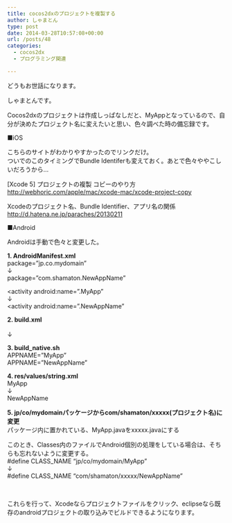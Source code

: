 ```yaml
---
title: cocos2dxのプロジェクトを複製する
author: しゃまとん
type: post
date: 2014-03-28T10:57:08+00:00
url: /posts/48
categories:
  - cocos2dx
  - プログラミング関連

---
```

どうもお世話になります。

しゃまとんです。

Cocos2dxのプロジェクトは作成しっぱなしだと、MyAppとなっているので、自分が決めたプロジェクト名に変えたいと思い、色々調べた時の備忘録です。

<!--more-->

■iOS

こちらのサイトがわかりやすかったのでリンクだけ。  
ついでのこのタイミングでBundle Identiferも変えておく。あとで色々ややこしいだろうから…

[Xcode 5] プロジェクトの複製 コピーのやり方  
<http://webhoric.com/apple/mac/xcode-mac/xcode-project-copy>

Xcodeのプロジェクト名、Bundle Identifier、アプリ名の関係  
<http://d.hatena.ne.jp/paraches/20130211>

■Android

Androidは手動で色々と変更した。

**1. AndroidManifest.xml**  
package=&#8221;jp.co.mydomain&#8221;  
↓  
package=&#8221;com.shamaton.NewAppName&#8221;

<activity android:name=&#8221;.MyApp&#8221;  
↓  
<activity android:name=&#8221;.NewAppName&#8221;

**2. build.xml**  
<project name=&#8221;MyApp&#8221; default=&#8221;help&#8221;>  
↓  
<project name=&#8221;NewAppName&#8221; default=&#8221;help&#8221;>

**3. build_native.sh**  
APPNAME=&#8221;MyApp&#8221;  
APPNAME=&#8221;NewAppName&#8221;

**4. res/values/string.xml**  
<string name=&#8221;app_name&#8221;>MyApp</string>  
↓  
<string name=&#8221;app_name&#8221;>NewAppName</string>

**5. jp/co/mydomainパッケージからcom/shamaton/xxxxx(プロジェクト名)に変更**  
パッケージ内に置かれている、MyApp.javaをxxxxx.javaにする

このとき、Classes内のファイルでAndroid個別の処理をしている場合は、そちらも忘れないように変更する。  
#define CLASS_NAME &#8220;jp/co/mydomain/MyApp&#8221;  
↓  
#define CLASS_NAME &#8220;com/shamaton/xxxxx/NewAppName&#8221;

&nbsp;

これらを行って、Xcodeならプロジェクトファイルをクリック、eclipseなら既存のandroidプロジェクトの取り込みでビルドできるようになります。